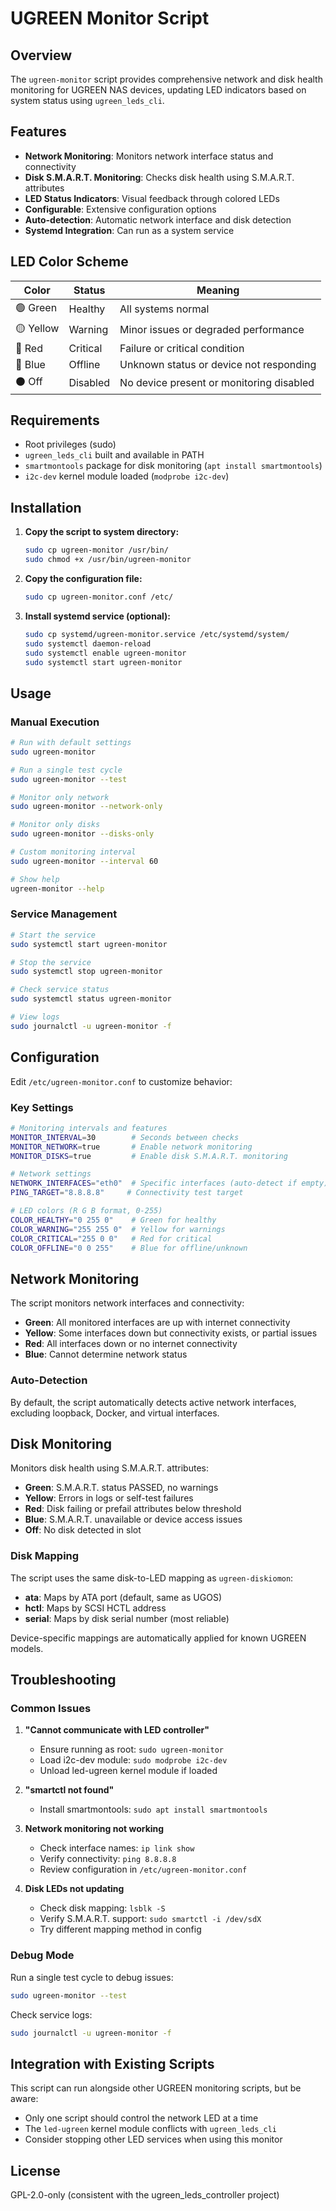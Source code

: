 # UGREEN Monitor Script

## Overview

The `ugreen-monitor` script provides comprehensive network and disk health monitoring for UGREEN NAS devices, updating LED indicators based on system status using `ugreen_leds_cli`.

## Features

- **Network Monitoring**: Monitors network interface status and connectivity
- **Disk S.M.A.R.T. Monitoring**: Checks disk health using S.M.A.R.T. attributes  
- **LED Status Indicators**: Visual feedback through colored LEDs
- **Configurable**: Extensive configuration options
- **Auto-detection**: Automatic network interface and disk detection
- **Systemd Integration**: Can run as a system service

## LED Color Scheme

| Color  | Status    | Meaning |
|--------|-----------|---------|
| 🟢 Green | Healthy | All systems normal |
| 🟡 Yellow | Warning | Minor issues or degraded performance |
| 🔴 Red | Critical | Failure or critical condition |
| 🔵 Blue | Offline | Unknown status or device not responding |
| ⚫ Off | Disabled | No device present or monitoring disabled |

## Requirements

- Root privileges (sudo)
- `ugreen_leds_cli` built and available in PATH
- `smartmontools` package for disk monitoring (`apt install smartmontools`)
- `i2c-dev` kernel module loaded (`modprobe i2c-dev`)

## Installation

1. **Copy the script to system directory:**
   ```bash
   sudo cp ugreen-monitor /usr/bin/
   sudo chmod +x /usr/bin/ugreen-monitor
   ```

2. **Copy the configuration file:**
   ```bash
   sudo cp ugreen-monitor.conf /etc/
   ```

3. **Install systemd service (optional):**
   ```bash
   sudo cp systemd/ugreen-monitor.service /etc/systemd/system/
   sudo systemctl daemon-reload
   sudo systemctl enable ugreen-monitor
   sudo systemctl start ugreen-monitor
   ```

## Usage

### Manual Execution

```bash
# Run with default settings
sudo ugreen-monitor

# Run a single test cycle
sudo ugreen-monitor --test

# Monitor only network
sudo ugreen-monitor --network-only

# Monitor only disks  
sudo ugreen-monitor --disks-only

# Custom monitoring interval
sudo ugreen-monitor --interval 60

# Show help
ugreen-monitor --help
```

### Service Management

```bash
# Start the service
sudo systemctl start ugreen-monitor

# Stop the service
sudo systemctl stop ugreen-monitor

# Check service status
sudo systemctl status ugreen-monitor

# View logs
sudo journalctl -u ugreen-monitor -f
```

## Configuration

Edit `/etc/ugreen-monitor.conf` to customize behavior:

### Key Settings

```bash
# Monitoring intervals and features
MONITOR_INTERVAL=30        # Seconds between checks
MONITOR_NETWORK=true       # Enable network monitoring
MONITOR_DISKS=true         # Enable disk S.M.A.R.T. monitoring

# Network settings
NETWORK_INTERFACES="eth0"  # Specific interfaces (auto-detect if empty)
PING_TARGET="8.8.8.8"     # Connectivity test target

# LED colors (R G B format, 0-255)
COLOR_HEALTHY="0 255 0"    # Green for healthy
COLOR_WARNING="255 255 0"  # Yellow for warnings
COLOR_CRITICAL="255 0 0"   # Red for critical
COLOR_OFFLINE="0 0 255"    # Blue for offline/unknown
```

## Network Monitoring

The script monitors network interfaces and connectivity:

- **Green**: All monitored interfaces are up with internet connectivity
- **Yellow**: Some interfaces down but connectivity exists, or partial issues
- **Red**: All interfaces down or no internet connectivity
- **Blue**: Cannot determine network status

### Auto-Detection
By default, the script automatically detects active network interfaces, excluding loopback, Docker, and virtual interfaces.

## Disk Monitoring

Monitors disk health using S.M.A.R.T. attributes:

- **Green**: S.M.A.R.T. status PASSED, no warnings
- **Yellow**: Errors in logs or self-test failures
- **Red**: Disk failing or prefail attributes below threshold
- **Blue**: S.M.A.R.T. unavailable or device access issues
- **Off**: No disk detected in slot

### Disk Mapping

The script uses the same disk-to-LED mapping as `ugreen-diskiomon`:

- **ata**: Maps by ATA port (default, same as UGOS)
- **hctl**: Maps by SCSI HCTL address
- **serial**: Maps by disk serial number (most reliable)

Device-specific mappings are automatically applied for known UGREEN models.

## Troubleshooting

### Common Issues

1. **"Cannot communicate with LED controller"**
   - Ensure running as root: `sudo ugreen-monitor`
   - Load i2c-dev module: `sudo modprobe i2c-dev`
   - Unload led-ugreen kernel module if loaded

2. **"smartctl not found"**
   - Install smartmontools: `sudo apt install smartmontools`

3. **Network monitoring not working**
   - Check interface names: `ip link show`
   - Verify connectivity: `ping 8.8.8.8`
   - Review configuration in `/etc/ugreen-monitor.conf`

4. **Disk LEDs not updating**
   - Check disk mapping: `lsblk -S`
   - Verify S.M.A.R.T. support: `sudo smartctl -i /dev/sdX`
   - Try different mapping method in config

### Debug Mode

Run a single test cycle to debug issues:
```bash
sudo ugreen-monitor --test
```

Check service logs:
```bash
sudo journalctl -u ugreen-monitor -f
```

## Integration with Existing Scripts

This script can run alongside other UGREEN monitoring scripts, but be aware:

- Only one script should control the network LED at a time
- The `led-ugreen` kernel module conflicts with `ugreen_leds_cli`
- Consider stopping other LED services when using this monitor

## License

GPL-2.0-only (consistent with the ugreen_leds_controller project)